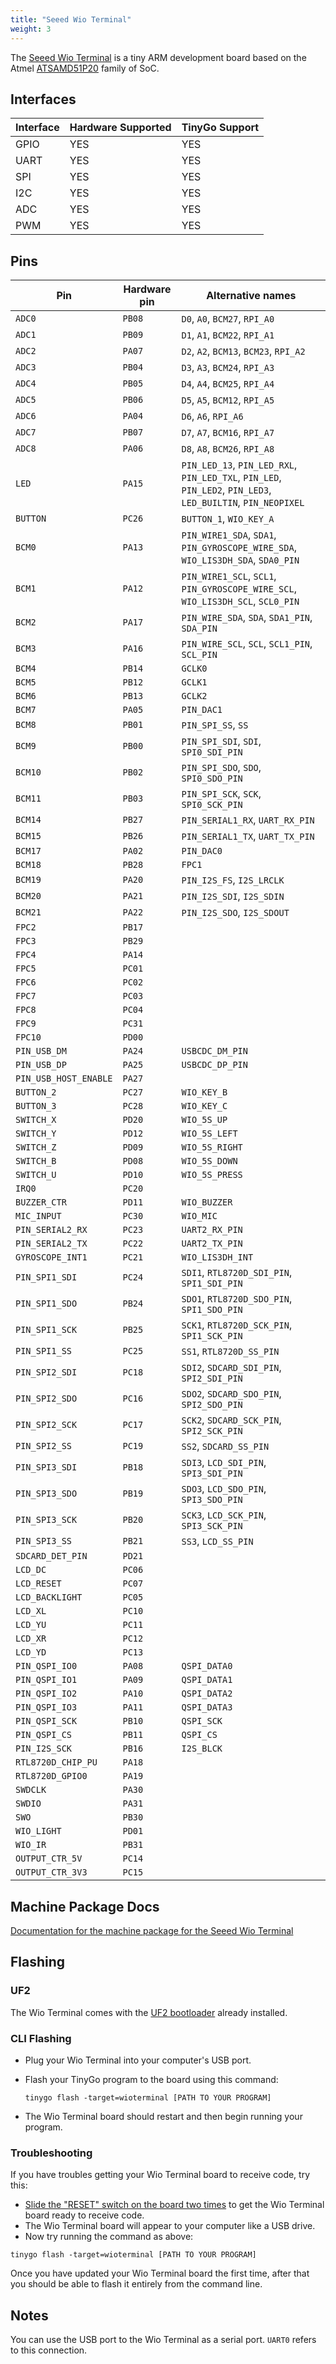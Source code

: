```yaml
---
title: "Seeed Wio Terminal"
weight: 3
---
```


The [Seeed Wio Terminal](https://www.seeedstudio.com/Wio-Terminal-p-4509.html) is a tiny ARM development board based on the Atmel [ATSAMD51P20](https://www.microchip.com/wwwproducts/en/ATSAMD51P20A) family of SoC.

## Interfaces

| Interface | Hardware Supported | TinyGo Support |
| --------- | ------------- | ----- |
| GPIO      | YES | YES |
| UART      | YES | YES |
| SPI      | YES | YES |
| I2C      | YES | YES |
| ADC      | YES | YES |
| PWM      | YES | YES |

## Pins

| Pin               | Hardware pin | Alternative names |
| ----------------- | ------------ | ----------------- |
| `ADC0`            | `PB08`       | `D0`, `A0`, `BCM27`, `RPI_A0` |
| `ADC1`            | `PB09`       | `D1`, `A1`, `BCM22`, `RPI_A1` |
| `ADC2`            | `PA07`       | `D2`, `A2`, `BCM13`, `BCM23`, `RPI_A2` |
| `ADC3`            | `PB04`       | `D3`, `A3`, `BCM24`, `RPI_A3` |
| `ADC4`            | `PB05`       | `D4`, `A4`, `BCM25`, `RPI_A4` |
| `ADC5`            | `PB06`       | `D5`, `A5`, `BCM12`, `RPI_A5` |
| `ADC6`            | `PA04`       | `D6`, `A6`, `RPI_A6` |
| `ADC7`            | `PB07`       | `D7`, `A7`, `BCM16`, `RPI_A7` |
| `ADC8`            | `PA06`       | `D8`, `A8`, `BCM26`, `RPI_A8` |
| `LED`             | `PA15`       | `PIN_LED_13`, `PIN_LED_RXL`, `PIN_LED_TXL`, `PIN_LED`, `PIN_LED2`, `PIN_LED3`, `LED_BUILTIN`, `PIN_NEOPIXEL` |
| `BUTTON`          | `PC26`       | `BUTTON_1`, `WIO_KEY_A` |
| `BCM0`            | `PA13`       | `PIN_WIRE1_SDA`, `SDA1`, `PIN_GYROSCOPE_WIRE_SDA`, `WIO_LIS3DH_SDA`, `SDA0_PIN` |
| `BCM1`            | `PA12`       | `PIN_WIRE1_SCL`, `SCL1`, `PIN_GYROSCOPE_WIRE_SCL`, `WIO_LIS3DH_SCL`, `SCL0_PIN` |
| `BCM2`            | `PA17`       | `PIN_WIRE_SDA`, `SDA`, `SDA1_PIN`, `SDA_PIN` |
| `BCM3`            | `PA16`       | `PIN_WIRE_SCL`, `SCL`, `SCL1_PIN`, `SCL_PIN` |
| `BCM4`            | `PB14`       | `GCLK0`           |
| `BCM5`            | `PB12`       | `GCLK1`           |
| `BCM6`            | `PB13`       | `GCLK2`           |
| `BCM7`            | `PA05`       | `PIN_DAC1`        |
| `BCM8`            | `PB01`       | `PIN_SPI_SS`, `SS` |
| `BCM9`            | `PB00`       | `PIN_SPI_SDI`, `SDI`, `SPI0_SDI_PIN` |
| `BCM10`           | `PB02`       | `PIN_SPI_SDO`, `SDO`, `SPI0_SDO_PIN` |
| `BCM11`           | `PB03`       | `PIN_SPI_SCK`, `SCK`, `SPI0_SCK_PIN` |
| `BCM14`           | `PB27`       | `PIN_SERIAL1_RX`, `UART_RX_PIN` |
| `BCM15`           | `PB26`       | `PIN_SERIAL1_TX`, `UART_TX_PIN` |
| `BCM17`           | `PA02`       | `PIN_DAC0`        |
| `BCM18`           | `PB28`       | `FPC1`            |
| `BCM19`           | `PA20`       | `PIN_I2S_FS`, `I2S_LRCLK` |
| `BCM20`           | `PA21`       | `PIN_I2S_SDI`, `I2S_SDIN` |
| `BCM21`           | `PA22`       | `PIN_I2S_SDO`, `I2S_SDOUT` |
| `FPC2`            | `PB17`       |                   |
| `FPC3`            | `PB29`       |                   |
| `FPC4`            | `PA14`       |                   |
| `FPC5`            | `PC01`       |                   |
| `FPC6`            | `PC02`       |                   |
| `FPC7`            | `PC03`       |                   |
| `FPC8`            | `PC04`       |                   |
| `FPC9`            | `PC31`       |                   |
| `FPC10`           | `PD00`       |                   |
| `PIN_USB_DM`      | `PA24`       | `USBCDC_DM_PIN`   |
| `PIN_USB_DP`      | `PA25`       | `USBCDC_DP_PIN`   |
| `PIN_USB_HOST_ENABLE` | `PA27`       |                   |
| `BUTTON_2`        | `PC27`       | `WIO_KEY_B`       |
| `BUTTON_3`        | `PC28`       | `WIO_KEY_C`       |
| `SWITCH_X`        | `PD20`       | `WIO_5S_UP`       |
| `SWITCH_Y`        | `PD12`       | `WIO_5S_LEFT`     |
| `SWITCH_Z`        | `PD09`       | `WIO_5S_RIGHT`    |
| `SWITCH_B`        | `PD08`       | `WIO_5S_DOWN`     |
| `SWITCH_U`        | `PD10`       | `WIO_5S_PRESS`    |
| `IRQ0`            | `PC20`       |                   |
| `BUZZER_CTR`      | `PD11`       | `WIO_BUZZER`      |
| `MIC_INPUT`       | `PC30`       | `WIO_MIC`         |
| `PIN_SERIAL2_RX`  | `PC23`       | `UART2_RX_PIN`    |
| `PIN_SERIAL2_TX`  | `PC22`       | `UART2_TX_PIN`    |
| `GYROSCOPE_INT1`  | `PC21`       | `WIO_LIS3DH_INT`  |
| `PIN_SPI1_SDI`    | `PC24`       | `SDI1`, `RTL8720D_SDI_PIN`, `SPI1_SDI_PIN` |
| `PIN_SPI1_SDO`    | `PB24`       | `SDO1`, `RTL8720D_SDO_PIN`, `SPI1_SDO_PIN` |
| `PIN_SPI1_SCK`    | `PB25`       | `SCK1`, `RTL8720D_SCK_PIN`, `SPI1_SCK_PIN` |
| `PIN_SPI1_SS`     | `PC25`       | `SS1`, `RTL8720D_SS_PIN` |
| `PIN_SPI2_SDI`    | `PC18`       | `SDI2`, `SDCARD_SDI_PIN`, `SPI2_SDI_PIN` |
| `PIN_SPI2_SDO`    | `PC16`       | `SDO2`, `SDCARD_SDO_PIN`, `SPI2_SDO_PIN` |
| `PIN_SPI2_SCK`    | `PC17`       | `SCK2`, `SDCARD_SCK_PIN`, `SPI2_SCK_PIN` |
| `PIN_SPI2_SS`     | `PC19`       | `SS2`, `SDCARD_SS_PIN` |
| `PIN_SPI3_SDI`    | `PB18`       | `SDI3`, `LCD_SDI_PIN`, `SPI3_SDI_PIN` |
| `PIN_SPI3_SDO`    | `PB19`       | `SDO3`, `LCD_SDO_PIN`, `SPI3_SDO_PIN` |
| `PIN_SPI3_SCK`    | `PB20`       | `SCK3`, `LCD_SCK_PIN`, `SPI3_SCK_PIN` |
| `PIN_SPI3_SS`     | `PB21`       | `SS3`, `LCD_SS_PIN` |
| `SDCARD_DET_PIN`  | `PD21`       |                   |
| `LCD_DC`          | `PC06`       |                   |
| `LCD_RESET`       | `PC07`       |                   |
| `LCD_BACKLIGHT`   | `PC05`       |                   |
| `LCD_XL`          | `PC10`       |                   |
| `LCD_YU`          | `PC11`       |                   |
| `LCD_XR`          | `PC12`       |                   |
| `LCD_YD`          | `PC13`       |                   |
| `PIN_QSPI_IO0`    | `PA08`       | `QSPI_DATA0`      |
| `PIN_QSPI_IO1`    | `PA09`       | `QSPI_DATA1`      |
| `PIN_QSPI_IO2`    | `PA10`       | `QSPI_DATA2`      |
| `PIN_QSPI_IO3`    | `PA11`       | `QSPI_DATA3`      |
| `PIN_QSPI_SCK`    | `PB10`       | `QSPI_SCK`        |
| `PIN_QSPI_CS`     | `PB11`       | `QSPI_CS`         |
| `PIN_I2S_SCK`     | `PB16`       | `I2S_BLCK`        |
| `RTL8720D_CHIP_PU` | `PA18`       |                   |
| `RTL8720D_GPIO0`  | `PA19`       |                   |
| `SWDCLK`          | `PA30`       |                   |
| `SWDIO`           | `PA31`       |                   |
| `SWO`             | `PB30`       |                   |
| `WIO_LIGHT`       | `PD01`       |                   |
| `WIO_IR`          | `PB31`       |                   |
| `OUTPUT_CTR_5V`   | `PC14`       |                   |
| `OUTPUT_CTR_3V3`  | `PC15`       |                   |

## Machine Package Docs

[Documentation for the machine package for the Seeed Wio Terminal](../machine/wioterminal)

## Flashing

### UF2

The Wio Terminal comes with the [UF2 bootloader](https://github.com/Microsoft/uf2) already installed.

### CLI Flashing

- Plug your Wio Terminal into your computer's USB port.
- Flash your TinyGo program to the board using this command:

    ```shell
    tinygo flash -target=wioterminal [PATH TO YOUR PROGRAM]
    ```

- The Wio Terminal board should restart and then begin running your program.

### Troubleshooting

If you have troubles getting your Wio Terminal board to receive code, try this:

- [Slide the "RESET" switch on the board two times](https://wiki.seeedstudio.com/Wio-Terminal-Getting-Started/#faq) to get the Wio Terminal board ready to receive code.
- The Wio Terminal board will appear to your computer like a USB drive.
- Now try running the command as above:


```shell
tinygo flash -target=wioterminal [PATH TO YOUR PROGRAM]
```

Once you have updated your Wio Terminal board the first time, after that you should be able to flash it entirely from the command line.

## Notes

You can use the USB port to the Wio Terminal as a serial port. `UART0` refers to this connection.
